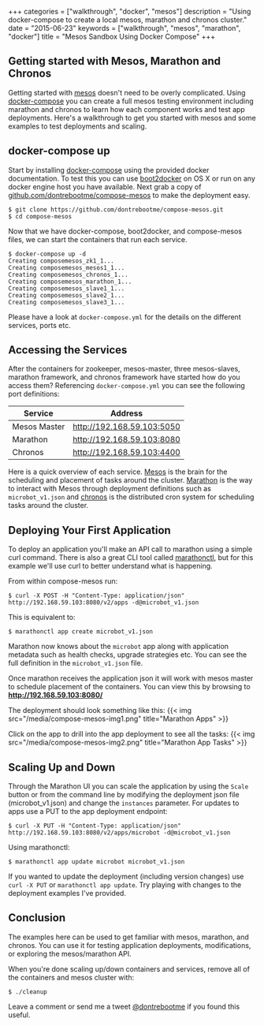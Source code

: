 +++
categories = ["walkthrough", "docker", "mesos"]
description = "Using docker-compose to create a local mesos, marathon and chronos cluster."
date = "2015-06-23"
keywords = ["walkthrough", "mesos", "marathon", "docker"]
title = "Mesos Sandbox Using Docker Compose"
+++

## Getting started with Mesos, Marathon and Chronos
Getting started with [mesos](http://mesos.apache.org/) doesn't need to be overly complicated. Using [docker-compose](https://docs.docker.com/compose/install/) you can create a full mesos testing environment including marathon and chronos to learn how each component works and test app deployments.
Here's a walkthrough to get you started with mesos and some examples to test deployments and scaling.

## docker-compose up
Start by installing [docker-compose](https://docs.docker.com/compose/install/) using the provided docker documentation. To test this you can use [boot2docker](http://boot2docker.io/) on OS X or run on any docker engine host you have available. Next grab a copy of [github.com/dontrebootme/compose-mesos](https://github.com/dontrebootme/compose-mesos) to make the deployment easy.

    $ git clone https://github.com/dontrebootme/compose-mesos.git
    $ cd compose-mesos

Now that we have docker-compose, boot2docker, and compose-mesos files, we can start the containers that run each service.

```
$ docker-compose up -d
Creating composemesos_zk1_1...
Creating composemesos_mesos1_1...
Creating composemesos_chronos_1...
Creating composemesos_marathon_1...
Creating composemesos_slave1_1...
Creating composemesos_slave2_1...
Creating composemesos_slave3_1...
```
Please have a look at `docker-compose.yml` for the details on the different services, ports etc.

## Accessing the Services
After the containers for zookeeper, mesos-master, three mesos-slaves, marathon framework, and chronos framework have started how do you access them? Referencing `docker-compose.yml` you can see the following port definitions:

Service | Address
--------|-------
|Mesos Master|http://192.168.59.103:5050|
|Marathon|http://192.168.59.103:8080|
|Chronos|http://192.168.59.103:4400|

Here is a quick overview of each service. [Mesos](http://mesos.apache.org/) is the brain for the scheduling and placement of tasks around the cluster. [Marathon](https://mesosphere.github.io/marathon/) is the way to interact with Mesos through deployment definitions such as `microbot_v1.json` and [chronos](http://mesos.github.io/chronos/) is the distributed cron system for scheduling tasks around the cluster.

## Deploying Your First Application
To deploy an application you'll make an API call to marathon using a simple curl command. There is also a great CLI tool called [marathonctl](https://github.com/shoenig/marathonctl), but for this example we'll use curl to better understand what is happening.

From within compose-mesos run:

```
$ curl -X POST -H "Content-Type: application/json" http://192.168.59.103:8080/v2/apps -d@microbot_v1.json
```

This is equivalent to:

```
$ marathonctl app create microbot_v1.json
```

Marathon now knows about the `microbot` app along with application metadata such as health checks, upgrade strategies etc. You can see the full definition in the `microbot_v1.json` file.

Once marathon receives the application json it will work with mesos master to schedule placement of the containers. You can view this by browsing to **http://192.168.59.103:8080/**

The deployment should look something like this:
{{< img src="/media/compose-mesos-img1.png" title="Marathon Apps" >}}

Click on the app to drill into the app deployment to see all the tasks:
{{< img src="/media/compose-mesos-img2.png" title="Marathon App Tasks" >}}

## Scaling Up and Down
Through the Marathon UI you can scale the application by using the `Scale` button or from the command line by modifying the deployment json file (microbot_v1.json) and change the `instances` parameter. For updates to apps use a PUT to the app deployment endpoint:

```
$ curl -X PUT -H "Content-Type: application/json" http://192.168.59.103:8080/v2/apps/microbot -d@microbot_v1.json
```

Using marathonctl:

```
$ marathonctl app update microbot microbot_v1.json
```

If you wanted to update the deployment (including version changes) use `curl -X PUT` or `marathonctl app update`. Try playing with changes to the deployment examples I've provided.

## Conclusion
The examples here can be used to get familiar with mesos, marathon, and chronos. You can use it for testing application deployments, modifications, or exploring the mesos/marathon API.

When you're done scaling up/down containers and services, remove all of the containers and mesos cluster with:

```
$ ./cleanup
```

Leave a comment or send me a tweet [@dontrebootme](http://twitter.com/dontrebootme) if you found this useful.
